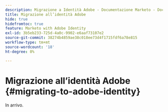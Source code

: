 ```yaml
---
description: Migrazione a Identità Adobe - Documentazione Marketo - Documentazione del prodotto
title: Migrazione all’identità Adobe
hide: true
hidefromtoc: true
feature: Marketo with Adobe Identity
exl-id: 3b5eb233-725d-4a0c-9902-e6aaf73107e2
source-git-commit: 38274b4859ae38c018ee73d4f1715fdf6a78e815
workflow-type: tm+mt
source-wordcount: '18'
ht-degree: 0%

---
```


# Migrazione all’identità Adobe {#migrating-to-adobe-identity}

In arrivo.
